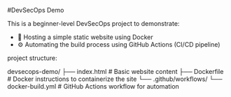#DevSecOps Demo 

This is a beginner-level DevSecOps project to demonstrate:

- 🐳 Hosting a simple static website using Docker
- ⚙️ Automating the build process using GitHub Actions (CI/CD pipeline)

project structure:

devsecops-demo/
├── index.html # Basic website content
├── Dockerfile # Docker instructions to containerize the site
└── .github/workflows/
└── docker-build.yml # GitHub Actions workflow for automation

